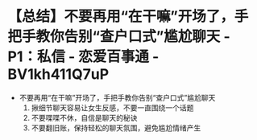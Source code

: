 # 【总结】不要再用“在干嘛”开场了，手把手教你告别“查户口式”尴尬聊天 - P1：私信 - 恋爱百事通 - BV1kh411Q7uP

-   不要再用“在干嘛”开场了，手把手教你告别“查户口式”尴尬聊天
    1.  揪细节聊天容易让女生反感，不要一直围绕一个话题
    2.  不要喋喋不休，自信是聊天的秘诀
    3.  不要翻旧账，保持轻松的聊天氛围，避免尴尬情绪产生
